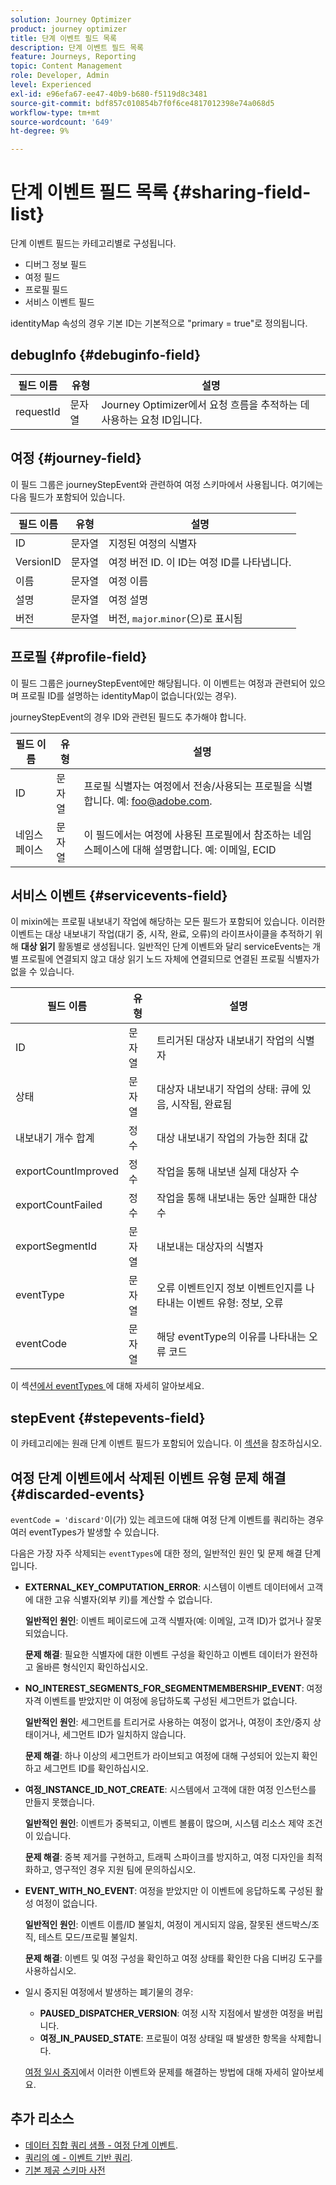 ```yaml
---
solution: Journey Optimizer
product: journey optimizer
title: 단계 이벤트 필드 목록
description: 단계 이벤트 필드 목록
feature: Journeys, Reporting
topic: Content Management
role: Developer, Admin
level: Experienced
exl-id: e96efa67-ee47-40b9-b680-f5119d8c3481
source-git-commit: bdf857c010854b7f0f6ce4817012398e74a068d5
workflow-type: tm+mt
source-wordcount: '649'
ht-degree: 9%

---
```


# 단계 이벤트 필드 목록 {#sharing-field-list}

단계 이벤트 필드는 카테고리별로 구성됩니다.

* 디버그 정보 필드
* 여정 필드
* 프로필 필드
* 서비스 이벤트 필드

identityMap 속성의 경우 기본 ID는 기본적으로 &quot;primary = true&quot;로 정의됩니다.

## debugInfo {#debuginfo-field}

| 필드 이름 | 유형 | 설명 |
|---|---|------------|
| requestId | 문자열 | Journey Optimizer에서 요청 흐름을 추적하는 데 사용하는 요청 ID입니다. |

## 여정 {#journey-field}

이 필드 그룹은 journeyStepEvent와 관련하여 여정 스키마에서 사용됩니다. 여기에는 다음 필드가 포함되어 있습니다.

| 필드 이름 | 유형 | 설명 |
|---|---|------------|
| ID | 문자열 | 지정된 여정의 식별자 |
| VersionID | 문자열 | 여정 버전 ID. 이 ID는 여정 ID를 나타냅니다. |
| 이름 | 문자열 | 여정 이름 |
| 설명 | 문자열 | 여정 설명 |
| 버전 | 문자열 | 버전, `major`.`minor`(으)로 표시됨 |

## 프로필 {#profile-field}

이 필드 그룹은 journeyStepEvent에만 해당됩니다. 이 이벤트는 여정과 관련되어 있으며 프로필 ID를 설명하는 identityMap이 없습니다(있는 경우).

journeyStepEvent의 경우 ID와 관련된 필드도 추가해야 합니다.

| 필드 이름 | 유형 | 설명 |
|---|---|------------|
| ID | 문자열 | 프로필 식별자는 여정에서 전송/사용되는 프로필을 식별합니다. 예: foo@adobe.com. |
| 네임스페이스 | 문자열 | 이 필드에서는 여정에 사용된 프로필에서 참조하는 네임스페이스에 대해 설명합니다. 예: 이메일, ECID |

## 서비스 이벤트 {#servicevents-field}

이 mixin에는 프로필 내보내기 작업에 해당하는 모든 필드가 포함되어 있습니다. 이러한 이벤트는 대상 내보내기 작업(대기 중, 시작, 완료, 오류)의 라이프사이클을 추적하기 위해 **대상 읽기** 활동별로 생성됩니다. 일반적인 단계 이벤트와 달리 serviceEvents는 개별 프로필에 연결되지 않고 대상 읽기 노드 자체에 연결되므로 연결된 프로필 식별자가 없을 수 있습니다.

| 필드 이름 | 유형 | 설명 |
|---|---|------------|
| ID | 문자열 | 트리거된 대상자 내보내기 작업의 식별자 |
| 상태 | 문자열 | 대상자 내보내기 작업의 상태: 큐에 있음, 시작됨, 완료됨 |
| 내보내기 개수 합계 | 정수 | 대상 내보내기 작업의 가능한 최대 값 |
| exportCountImproved | 정수 | 작업을 통해 내보낸 실제 대상자 수 |
| exportCountFailed | 정수 | 작업을 통해 내보내는 동안 실패한 대상 수 |
| exportSegmentId | 문자열 | 내보내는 대상자의 식별자 |
| eventType | 문자열 | 오류 이벤트인지 정보 이벤트인지를 나타내는 이벤트 유형: 정보, 오류 |
| eventCode | 문자열 | 해당 eventType의 이유를 나타내는 오류 코드 |

이 섹션[에서 eventTypes ](#discarded-events)에 대해 자세히 알아보세요.

## stepEvent {#stepevents-field}

이 카테고리에는 원래 단계 이벤트 필드가 포함되어 있습니다. 이 [섹션](../reports/sharing-legacy-fields.md)을 참조하십시오.


## 여정 단계 이벤트에서 삭제된 이벤트 유형 문제 해결  {#discarded-events}

`eventCode = 'discard'`이(가) 있는 레코드에 대해 여정 단계 이벤트를 쿼리하는 경우 여러 eventTypes가 발생할 수 있습니다.

다음은 가장 자주 삭제되는 `eventTypes`에 대한 정의, 일반적인 원인 및 문제 해결 단계입니다.

* **EXTERNAL_KEY_COMPUTATION_ERROR**: 시스템이 이벤트 데이터에서 고객에 대한 고유 식별자(외부 키)를 계산할 수 없습니다.

  **일반적인 원인**: 이벤트 페이로드에 고객 식별자(예: 이메일, 고객 ID)가 없거나 잘못되었습니다.

  **문제 해결**: 필요한 식별자에 대한 이벤트 구성을 확인하고 이벤트 데이터가 완전하고 올바른 형식인지 확인하십시오.

* **NO_INTEREST_SEGMENTS_FOR_SEGMENTMEMBERSHIP_EVENT**: 여정 자격 이벤트를 받았지만 이 여정에 응답하도록 구성된 세그먼트가 없습니다.

  **일반적인 원인**: 세그먼트를 트리거로 사용하는 여정이 없거나, 여정이 초안/중지 상태이거나, 세그먼트 ID가 일치하지 않습니다.

  **문제 해결**: 하나 이상의 세그먼트가 라이브되고 여정에 대해 구성되어 있는지 확인하고 세그먼트 ID를 확인하십시오.

* **여정_INSTANCE_ID_NOT_CREATE**: 시스템에서 고객에 대한 여정 인스턴스를 만들지 못했습니다.

  **일반적인 원인**: 이벤트가 중복되고, 이벤트 볼륨이 많으며, 시스템 리소스 제약 조건이 있습니다.

  **문제 해결**: 중복 제거를 구현하고, 트래픽 스파이크를 방지하고, 여정 디자인을 최적화하고, 영구적인 경우 지원 팀에 문의하십시오.

* **EVENT_WITH_NO_EVENT**: 여정을 받았지만 이 이벤트에 응답하도록 구성된 활성 여정이 없습니다.

  **일반적인 원인**: 이벤트 이름/ID 불일치, 여정이 게시되지 않음, 잘못된 샌드박스/조직, 테스트 모드/프로필 불일치.

  **문제 해결**: 이벤트 및 여정 구성을 확인하고 여정 상태를 확인한 다음 디버깅 도구를 사용하십시오.

* 일시 중지된 여정에서 발생하는 폐기물의 경우:

   * **PAUSED_DISPATCHER_VERSION**: 여정 시작 지점에서 발생한 여정을 버립니다.
   * **여정_IN_PAUSED_STATE**: 프로필이 여정 상태일 때 발생한 항목을 삭제합니다.

  [여정 일시 중지](../building-journeys/journey-pause.md#troubleshoot-profile-discards-in-paused-journeys)에서 이러한 이벤트와 문제를 해결하는 방법에 대해 자세히 알아보세요.

## 추가 리소스

* [데이터 집합 쿼리 샘플 - 여정 단계 이벤트](../data/datasets-query-examples.md#journey-step-event).
* [쿼리의 예 - 이벤트 기반 쿼리](query-examples.md#event-based-queries).
* [기본 제공 스키마 사전](https://experienceleague.adobe.com/tools/ajo-schemas/schema-dictionary.html?lang=ko)

